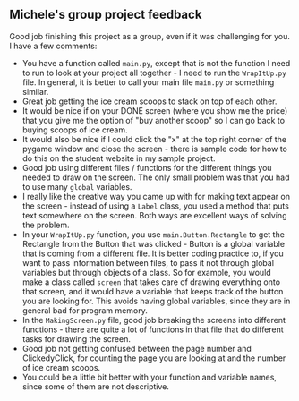 Michele's group project feedback
---

Good job finishing this project as a group, even if it was challenging for you. I have a few comments: 

* You have a function called `main.py`, except that is not the function I need to run to look at your project all together - I need to run the `WrapItUp.py` file. In general, it is better to call your main file `main.py` or something similar. 
* Great job getting the ice cream scoops to stack on top of each other. 
* It would be nice if on your DONE screen (where you show me the price) that you give me the option of "buy another scoop" so I can go back to buying scoops of ice cream. 
* It would also be nice if I could click the "x" at the top right corner of the pygame window and close the screen - there is sample code for how to do this on the student website in my sample project. 
* Good job using different files / functions for the different things you needed to draw on the screen. The only small problem was that you had to use many `global` variables. 
* I really like the creative way you came up with for making text appear on the screen - instead of using a `Label` class, you used a method that puts text somewhere on the screen. Both ways are excellent ways of solving the problem. 
* In your `WrapItUp.py` function, you use `main.Button.Rectangle` to get the Rectangle from the Button that was clicked - Button is a global variable that is coming from a different file. It is better coding practice to, if you want to pass information between files, to pass it not through global variables but through objects of a class. So for example, you would make a class called `screen` that takes care of drawing everything onto that screen, and it would have a variable that keeps track of the button you are looking for. This avoids having global variables, since they are in general bad for program memory. 
* In the `MakingScreen.py` file, good job breaking the screens into different functions - there are quite a lot of functions in that file that do different tasks for drawing the screen. 
* Good job not getting confused between the page number and ClickedyClick, for counting the page you are looking at and the number of ice cream scoops. 
* You could be a little bit better with your function and variable names, since some of them are not descriptive. 